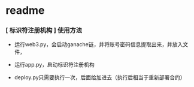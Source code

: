 # readme


### [ 标识符注册机构 ] 使用方法

- 运行web3.py，会启动ganache链，并将账号密码信息提取出来，并放入文件，

- 运行app.py，启动标识符注册机构

- deploy.py只需要执行一次，后面给加进去（执行后相当于重新部署合约）
